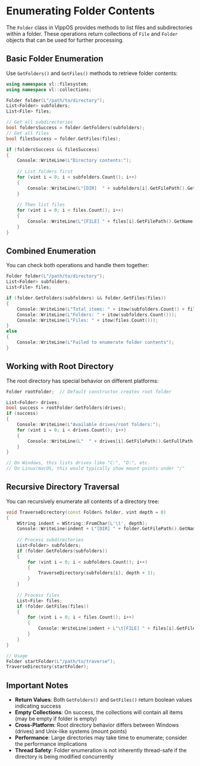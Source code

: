 # Enumerating Folder Contents

The `Folder` class in VlppOS provides methods to list files and subdirectories within a folder. These operations return collections of `File` and `Folder` objects that can be used for further processing.

## Basic Folder Enumeration

Use `GetFolders()` and `GetFiles()` methods to retrieve folder contents:

```cpp
using namespace vl::filesystem;
using namespace vl::collections;

Folder folder(L"/path/to/directory");
List<Folder> subfolders;
List<File> files;

// Get all subdirectories
bool foldersSuccess = folder.GetFolders(subfolders);
// Get all files
bool filesSuccess = folder.GetFiles(files);

if (foldersSuccess && filesSuccess)
{
    Console::WriteLine(L"Directory contents:");
    
    // List folders first
    for (vint i = 0; i < subfolders.Count(); i++)
    {
        Console::WriteLine(L"[DIR]  " + subfolders[i].GetFilePath().GetName());
    }
    
    // Then list files
    for (vint i = 0; i < files.Count(); i++)
    {
        Console::WriteLine(L"[FILE] " + files[i].GetFilePath().GetName());
    }
}
```

## Combined Enumeration

You can check both operations and handle them together:

```cpp
Folder folder(L"/path/to/directory");
List<Folder> subfolders;
List<File> files;

if (folder.GetFolders(subfolders) && folder.GetFiles(files))
{
    Console::WriteLine(L"Total items: " + itow(subfolders.Count() + files.Count()));
    Console::WriteLine(L"Folders: " + itow(subfolders.Count()));
    Console::WriteLine(L"Files: " + itow(files.Count()));
}
else
{
    Console::WriteLine(L"Failed to enumerate folder contents");
}
```

## Working with Root Directory

The root directory has special behavior on different platforms:

```cpp
Folder rootFolder;  // Default constructor creates root folder

List<Folder> drives;
bool success = rootFolder.GetFolders(drives);
if (success)
{
    Console::WriteLine(L"Available drives/root folders:");
    for (vint i = 0; i < drives.Count(); i++)
    {
        Console::WriteLine(L"  " + drives[i].GetFilePath().GetFullPath());
    }
}

// On Windows, this lists drives like "C:", "D:", etc.
// On Linux/macOS, this would typically show mount points under "/"
```

## Recursive Directory Traversal

You can recursively enumerate all contents of a directory tree:

```cpp
void TraverseDirectory(const Folder& folder, vint depth = 0)
{
    WString indent = WString::FromChar(L'\t', depth);
    Console::WriteLine(indent + L"[DIR] " + folder.GetFilePath().GetName());
    
    // Process subdirectories
    List<Folder> subfolders;
    if (folder.GetFolders(subfolders))
    {
        for (vint i = 0; i < subfolders.Count(); i++)
        {
            TraverseDirectory(subfolders[i], depth + 1);
        }
    }
    
    // Process files
    List<File> files;
    if (folder.GetFiles(files))
    {
        for (vint i = 0; i < files.Count(); i++)
        {
            Console::WriteLine(indent + L"\t[FILE] " + files[i].GetFilePath().GetName());
        }
    }
}

// Usage
Folder startFolder(L"/path/to/traverse");
TraverseDirectory(startFolder);
```

## Important Notes

- **Return Values**: Both `GetFolders()` and `GetFiles()` return boolean values indicating success
- **Empty Collections**: On success, the collections will contain all items (may be empty if folder is empty)  
- **Cross-Platform**: Root directory behavior differs between Windows (drives) and Unix-like systems (mount points)
- **Performance**: Large directories may take time to enumerate; consider the performance implications
- **Thread Safety**: Folder enumeration is not inherently thread-safe if the directory is being modified concurrently